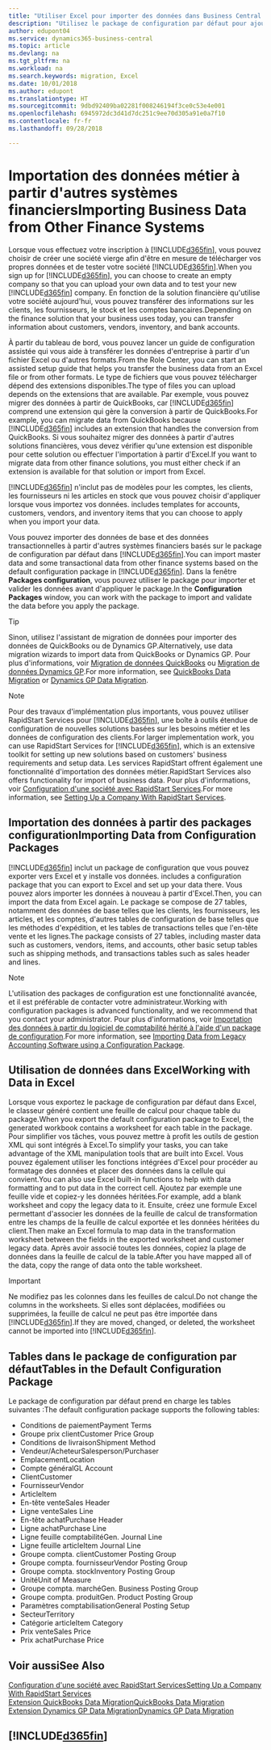 ```yaml
---
title: "Utiliser Excel pour importer des données dans Business Central| Microsoft Docs"
description: "Utilisez le package de configuration par défaut pour ajouter des données client dans Excel et les importer ensuite dans Business Central."
author: edupont04
ms.service: dynamics365-business-central
ms.topic: article
ms.devlang: na
ms.tgt_pltfrm: na
ms.workload: na
ms.search.keywords: migration, Excel
ms.date: 10/01/2018
ms.author: edupont
ms.translationtype: HT
ms.sourcegitcommit: 9dbd92409ba02281f008246194f3ce0c53e4e001
ms.openlocfilehash: 6945972dc3d41d7dc251c9ee70d305a91e0a7f10
ms.contentlocale: fr-fr
ms.lasthandoff: 09/28/2018

---
```

# <a name="importing-business-data-from-other-finance-systems"></a><span data-ttu-id="2542a-103">Importation des données métier à partir d'autres systèmes financiers</span><span class="sxs-lookup"><span data-stu-id="2542a-103">Importing Business Data from Other Finance Systems</span></span>
<span data-ttu-id="2542a-104">Lorsque vous effectuez votre inscription à [!INCLUDE[d365fin](includes/d365fin_md.md)], vous pouvez choisir de créer une société vierge afin d'être en mesure de télécharger vos propres données et de tester votre société [!INCLUDE[d365fin](includes/d365fin_md.md)].</span><span class="sxs-lookup"><span data-stu-id="2542a-104">When you sign up for [!INCLUDE[d365fin](includes/d365fin_md.md)], you can choose to create an empty company so that you can upload your own data and to test your new [!INCLUDE[d365fin](includes/d365fin_md.md)] company.</span></span> <span data-ttu-id="2542a-105">En fonction de la solution financière qu'utilise votre société aujourd'hui, vous pouvez transférer des informations sur les clients, les fournisseurs, le stock et les comptes bancaires.</span><span class="sxs-lookup"><span data-stu-id="2542a-105">Depending on the finance solution that your business uses today, you can transfer information about customers, vendors, inventory, and bank accounts.</span></span>  

<span data-ttu-id="2542a-106">À partir du tableau de bord, vous pouvez lancer un guide de configuration assistée qui vous aide à transférer les données d'entreprise à partir d'un fichier Excel ou d'autres formats.</span><span class="sxs-lookup"><span data-stu-id="2542a-106">From the Role Center, you can start an assisted setup guide that helps you transfer the business data from an Excel file or from other formats.</span></span> <span data-ttu-id="2542a-107">Le type de fichiers que vous pouvez télécharger dépend des extensions disponibles.</span><span class="sxs-lookup"><span data-stu-id="2542a-107">The type of files you can upload depends on the extensions that are available.</span></span> <span data-ttu-id="2542a-108">Par exemple, vous pouvez migrer des données à partir de QuickBooks, car [!INCLUDE[d365fin](includes/d365fin_md.md)] comprend une extension qui gère la conversion à partir de QuickBooks.</span><span class="sxs-lookup"><span data-stu-id="2542a-108">For example, you can migrate data from QuickBooks because [!INCLUDE[d365fin](includes/d365fin_md.md)] includes an extension that handles the conversion from QuickBooks.</span></span> <span data-ttu-id="2542a-109">Si vous souhaitez migrer des données à partir d'autres solutions financières, vous devez vérifier qu'une extension est disponible pour cette solution ou effectuer l'importation à partir d'Excel.</span><span class="sxs-lookup"><span data-stu-id="2542a-109">If you want to migrate data from other finance solutions, you must either check if an extension is available for that solution or import from Excel.</span></span>  

[!INCLUDE[d365fin](includes/d365fin_md.md)] <span data-ttu-id="2542a-110">n'inclut pas de modèles pour les comptes, les clients, les fournisseurs ni les articles en stock que vous pouvez choisir d'appliquer lorsque vous importez vos données.</span><span class="sxs-lookup"><span data-stu-id="2542a-110"> includes templates for accounts, customers, vendors, and inventory items that you can choose to apply when you import your data.</span></span>

<span data-ttu-id="2542a-111">Vous pouvez importer des données de base et des données transactionnelles à partir d'autres systèmes financiers basés sur le package de configuration par défaut dans [!INCLUDE[d365fin](includes/d365fin_md.md)].</span><span class="sxs-lookup"><span data-stu-id="2542a-111">You can import master data and some transactional data from other finance systems based on the default configuration package in [!INCLUDE[d365fin](includes/d365fin_md.md)].</span></span> <span data-ttu-id="2542a-112">Dans la fenêtre **Packages configuration**, vous pouvez utiliser le package pour importer et valider les données avant d'appliquer le package.</span><span class="sxs-lookup"><span data-stu-id="2542a-112">In the **Configuration Packages** window, you can work with the package to import and validate the data before you apply the package.</span></span>  

> [!TIP]  
> <span data-ttu-id="2542a-113">Sinon, utilisez l'assistant de migration de données pour importer des données de QuickBooks ou de Dynamics GP.</span><span class="sxs-lookup"><span data-stu-id="2542a-113">Alternatively, use data migration wizards to import data from QuickBooks or Dynamics GP.</span></span> <span data-ttu-id="2542a-114">Pour plus d'informations, voir [Migration de données QuickBooks](ui-extensions-quickbooks-data-migration.md) ou [Migration de données Dynamics GP](ui-extensions-dynamicsgp-data-migration.md).</span><span class="sxs-lookup"><span data-stu-id="2542a-114">For more information, see [QuickBooks Data Migration](ui-extensions-quickbooks-data-migration.md) or [Dynamics GP Data Migration](ui-extensions-dynamicsgp-data-migration.md).</span></span>

> [!NOTE]  
> <span data-ttu-id="2542a-115">Pour des travaux d'implémentation plus importants, vous pouvez utiliser RapidStart Services pour [!INCLUDE[d365fin](includes/d365fin_md.md)], une boîte à outils étendue de configuration de nouvelles solutions basées sur les besoins métier et les données de configuration des clients.</span><span class="sxs-lookup"><span data-stu-id="2542a-115">For larger implementation work, you can use RapidStart Services for [!INCLUDE[d365fin](includes/d365fin_md.md)], which is an extensive toolkit for setting up new solutions based on customers' business requirements and setup data.</span></span> <span data-ttu-id="2542a-116">Les services RapidStart offrent également une fonctionnalité d'importation des données métier.</span><span class="sxs-lookup"><span data-stu-id="2542a-116">RapidStart Services also offers functionality for import of business data.</span></span> <span data-ttu-id="2542a-117">Pour plus d'informations, voir [Configuration d'une société avec RapidStart Services](admin-set-up-a-company-with-rapidstart.md).</span><span class="sxs-lookup"><span data-stu-id="2542a-117">For more information, see [Setting Up a Company With RapidStart Services](admin-set-up-a-company-with-rapidstart.md).</span></span>

## <a name="importing-data-from-configuration-packages"></a><span data-ttu-id="2542a-118">Importation des données à partir des packages configuration</span><span class="sxs-lookup"><span data-stu-id="2542a-118">Importing Data from Configuration Packages</span></span>
[!INCLUDE[d365fin](includes/d365fin_md.md)] <span data-ttu-id="2542a-119">inclut un package de configuration que vous pouvez exporter vers Excel et y installe vos données.</span><span class="sxs-lookup"><span data-stu-id="2542a-119"> includes a configuration package that you can export to Excel and set up your data there.</span></span> <span data-ttu-id="2542a-120">Vous pouvez alors importer les données à nouveau à partir d'Excel.</span><span class="sxs-lookup"><span data-stu-id="2542a-120">Then, you can import the data from Excel again.</span></span> <span data-ttu-id="2542a-121">Le package se compose de 27 tables, notamment des données de base telles que les clients, les fournisseurs, les articles, et les comptes, d'autres tables de configuration de base telles que les méthodes d'expédition, et les tables de transactions telles que l'en-tête vente et les lignes.</span><span class="sxs-lookup"><span data-stu-id="2542a-121">The package consists of 27 tables, including master data such as customers, vendors, items, and accounts, other basic setup tables such as shipping methods, and transactions tables such as sales header and lines.</span></span>  

> [!NOTE]  
>   <span data-ttu-id="2542a-122">L'utilisation des packages de configuration est une fonctionnalité avancée, et il est préférable de contacter votre administrateur.</span><span class="sxs-lookup"><span data-stu-id="2542a-122">Working with configuration packages is advanced functionality, and we recommend that you contact your administrator.</span></span> <span data-ttu-id="2542a-123">Pour plus d'informations, voir [Importation des données à partir du logiciel de comptabilité hérité à l'aide d'un package de configuration](across-import-data-configuration-packages.md).</span><span class="sxs-lookup"><span data-stu-id="2542a-123">For more information, see [Importing Data from Legacy Accounting Software using a Configuration Package](across-import-data-configuration-packages.md).</span></span>

## <a name="working-with-data-in-excel"></a><span data-ttu-id="2542a-124">Utilisation de données dans Excel</span><span class="sxs-lookup"><span data-stu-id="2542a-124">Working with Data in Excel</span></span>
<span data-ttu-id="2542a-125">Lorsque vous exportez le package de configuration par défaut dans Excel, le classeur généré contient une feuille de calcul pour chaque table du package.</span><span class="sxs-lookup"><span data-stu-id="2542a-125">When you export the default configuration package to Excel, the generated workbook contains a worksheet for each table in the package.</span></span> <span data-ttu-id="2542a-126">Pour simplifier vos tâches, vous pouvez mettre à profit les outils de gestion XML qui sont intégrés à Excel.</span><span class="sxs-lookup"><span data-stu-id="2542a-126">To simplify your tasks, you can take advantage of the XML manipulation tools that are built into Excel.</span></span> <span data-ttu-id="2542a-127">Vous pouvez également utiliser les fonctions intégrées d'Excel pour procéder au formatage des données et placer des données dans la cellule qui convient.</span><span class="sxs-lookup"><span data-stu-id="2542a-127">You can also use Excel built-in functions to help with data formatting and to put data in the correct cell.</span></span> <span data-ttu-id="2542a-128">Ajoutez par exemple une feuille vide et copiez-y les données héritées.</span><span class="sxs-lookup"><span data-stu-id="2542a-128">For example, add a blank worksheet and copy the legacy data to it.</span></span> <span data-ttu-id="2542a-129">Ensuite, créez une formule Excel permettant d'associer les données de la feuille de calcul de transformation entre les champs de la feuille de calcul exportée et les données héritées du client.</span><span class="sxs-lookup"><span data-stu-id="2542a-129">Then make an Excel formula to map data in the transformation worksheet between the fields in the exported worksheet and customer legacy data.</span></span> <span data-ttu-id="2542a-130">Après avoir associé toutes les données, copiez la plage de données dans la feuille de calcul de la table.</span><span class="sxs-lookup"><span data-stu-id="2542a-130">After you have mapped all of the data, copy the range of data onto the table worksheet.</span></span>  

> [!IMPORTANT]  
>  <span data-ttu-id="2542a-131">Ne modifiez pas les colonnes dans les feuilles de calcul.</span><span class="sxs-lookup"><span data-stu-id="2542a-131">Do not change the columns in the worksheets.</span></span> <span data-ttu-id="2542a-132">Si elles sont déplacées, modifiées ou supprimées, la feuille de calcul ne peut pas être importée dans [!INCLUDE[d365fin](includes/d365fin_md.md)].</span><span class="sxs-lookup"><span data-stu-id="2542a-132">If they are moved, changed, or deleted, the worksheet cannot be imported into [!INCLUDE[d365fin](includes/d365fin_md.md)].</span></span>

## <a name="tables-in-the-default-configuration-package"></a><span data-ttu-id="2542a-133">Tables dans le package de configuration par défaut</span><span class="sxs-lookup"><span data-stu-id="2542a-133">Tables in the Default Configuration Package</span></span>
<span data-ttu-id="2542a-134">Le package de configuration par défaut prend en charge les tables suivantes :</span><span class="sxs-lookup"><span data-stu-id="2542a-134">The default configuration package supports the following tables:</span></span>

-   <span data-ttu-id="2542a-135">Conditions de paiement</span><span class="sxs-lookup"><span data-stu-id="2542a-135">Payment Terms</span></span>
-   <span data-ttu-id="2542a-136">Groupe prix client</span><span class="sxs-lookup"><span data-stu-id="2542a-136">Customer Price Group</span></span>
-   <span data-ttu-id="2542a-137">Conditions de livraison</span><span class="sxs-lookup"><span data-stu-id="2542a-137">Shipment Method</span></span>
-   <span data-ttu-id="2542a-138">Vendeur/Acheteur</span><span class="sxs-lookup"><span data-stu-id="2542a-138">Salesperson/Purchaser</span></span>
-   <span data-ttu-id="2542a-139">Emplacement</span><span class="sxs-lookup"><span data-stu-id="2542a-139">Location</span></span>
-   <span data-ttu-id="2542a-140">Compte général</span><span class="sxs-lookup"><span data-stu-id="2542a-140">GL Account</span></span>
-   <span data-ttu-id="2542a-141">Client</span><span class="sxs-lookup"><span data-stu-id="2542a-141">Customer</span></span>
-   <span data-ttu-id="2542a-142">Fournisseur</span><span class="sxs-lookup"><span data-stu-id="2542a-142">Vendor</span></span>
-   <span data-ttu-id="2542a-143">Article</span><span class="sxs-lookup"><span data-stu-id="2542a-143">Item</span></span>
-   <span data-ttu-id="2542a-144">En-tête vente</span><span class="sxs-lookup"><span data-stu-id="2542a-144">Sales Header</span></span>
-   <span data-ttu-id="2542a-145">Ligne vente</span><span class="sxs-lookup"><span data-stu-id="2542a-145">Sales Line</span></span>
-   <span data-ttu-id="2542a-146">En-tête achat</span><span class="sxs-lookup"><span data-stu-id="2542a-146">Purchase Header</span></span>
-   <span data-ttu-id="2542a-147">Ligne achat</span><span class="sxs-lookup"><span data-stu-id="2542a-147">Purchase Line</span></span>
-   <span data-ttu-id="2542a-148">Ligne feuille comptabilité</span><span class="sxs-lookup"><span data-stu-id="2542a-148">Gen. Journal Line</span></span>
-   <span data-ttu-id="2542a-149">Ligne feuille article</span><span class="sxs-lookup"><span data-stu-id="2542a-149">Item Journal Line</span></span>
-   <span data-ttu-id="2542a-150">Groupe compta. client</span><span class="sxs-lookup"><span data-stu-id="2542a-150">Customer Posting Group</span></span>
-   <span data-ttu-id="2542a-151">Groupe compta. fournisseur</span><span class="sxs-lookup"><span data-stu-id="2542a-151">Vendor Posting Group</span></span>
-   <span data-ttu-id="2542a-152">Groupe compta. stock</span><span class="sxs-lookup"><span data-stu-id="2542a-152">Inventory Posting Group</span></span>
-   <span data-ttu-id="2542a-153">Unité</span><span class="sxs-lookup"><span data-stu-id="2542a-153">Unit of Measure</span></span>
-   <span data-ttu-id="2542a-154">Groupe compta. marché</span><span class="sxs-lookup"><span data-stu-id="2542a-154">Gen. Business Posting Group</span></span>
-   <span data-ttu-id="2542a-155">Groupe compta. produit</span><span class="sxs-lookup"><span data-stu-id="2542a-155">Gen. Product Posting Group</span></span>
-   <span data-ttu-id="2542a-156">Paramètres comptabilisation</span><span class="sxs-lookup"><span data-stu-id="2542a-156">General Posting Setup</span></span>
-   <span data-ttu-id="2542a-157">Secteur</span><span class="sxs-lookup"><span data-stu-id="2542a-157">Territory</span></span>
-   <span data-ttu-id="2542a-158">Catégorie article</span><span class="sxs-lookup"><span data-stu-id="2542a-158">Item Category</span></span>
-   <span data-ttu-id="2542a-159">Prix vente</span><span class="sxs-lookup"><span data-stu-id="2542a-159">Sales Price</span></span>
-   <span data-ttu-id="2542a-160">Prix achat</span><span class="sxs-lookup"><span data-stu-id="2542a-160">Purchase Price</span></span>

## <a name="see-also"></a><span data-ttu-id="2542a-161">Voir aussi</span><span class="sxs-lookup"><span data-stu-id="2542a-161">See Also</span></span>
[<span data-ttu-id="2542a-162">Configuration d'une société avec RapidStart Services</span><span class="sxs-lookup"><span data-stu-id="2542a-162">Setting Up a Company With RapidStart Services</span></span>](admin-set-up-a-company-with-rapidstart.md)  
[<span data-ttu-id="2542a-163">Extension QuickBooks Data Migration</span><span class="sxs-lookup"><span data-stu-id="2542a-163">QuickBooks Data Migration</span></span>](ui-extensions-quickbooks-data-migration.md)  
[<span data-ttu-id="2542a-164">Extension Dynamics GP Data Migration</span><span class="sxs-lookup"><span data-stu-id="2542a-164">Dynamics GP Data Migration</span></span>](ui-extensions-dynamicsgp-data-migration.md)  

## [!INCLUDE[d365fin](includes/free_trial_md.md)]  
 

